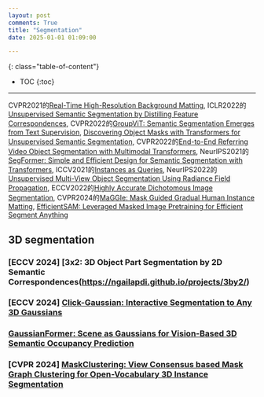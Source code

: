 ```yaml
---
layout: post
comments: True
title: "Segmentation"
date: 2025-01-01 01:09:00

---
```


<!--more-->

{: class="table-of-content"}
* TOC
{:toc}

---

CVPR2021的[Real-Time High-Resolution Background Matting](https://grail.cs.washington.edu/projects/background-matting-v2/#/), ICLR2022的[Unsupervised Semantic Segmentation by Distilling Feature Correspondences](https://mhamilton.net/stego.html), CVPR2022的[GroupViT: Semantic Segmentation Emerges from Text Supervision](https://github.com/NVlabs/GroupViT), [Discovering Object Masks with Transformers for Unsupervised Semantic Segmentation](https://github.com/wvangansbeke/MaskDistill), CVPR2022的[End-to-End Referring Video Object Segmentation with Multimodal Transformers](https://github.com/mttr2021/MTTR), NeurIPS2021的[SegFormer: Simple and Efficient Design for Semantic Segmentation with Transformers](https://github.com/NVlabs/SegFormer), ICCV2021的[Instances as Queries](https://github.com/hustvl/QueryInst), NeurIPS2022的[Unsupervised Multi-View Object Segmentation Using Radiance Field Propagation](https://xinhangliu.com/nerf_seg), ECCV2022的[Highly Accurate Dichotomous Image Segmentation](https://github.com/xuebinqin/DIS/tree/main), CVPR2024的[MaGGIe: Mask Guided Gradual Human Instance Matting](https://maggie-matt.github.io/), [EfficientSAM: Leveraged Masked Image Pretraining for Efficient Segment Anything](https://yformer.github.io/efficient-sam/)

## 3D segmentation

### \[**ECCV 2024**\] [3x2: 3D Object Part Segmentation by 2D Semantic Correspondences(https://ngailapdi.github.io/projects/3by2/)

### \[**ECCV 2024**\] [Click-Gaussian: Interactive Segmentation to Any 3D Gaussians](https://seokhunchoi.github.io/Click-Gaussian/)

### [GaussianFormer: Scene as Gaussians for Vision-Based 3D Semantic Occupancy Prediction](https://wzzheng.net/GaussianFormer/)

### \[**CVPR 2024**\] [MaskClustering: View Consensus based Mask Graph Clustering for Open-Vocabulary 3D Instance Segmentation](https://pku-epic.github.io/MaskClustering/)
